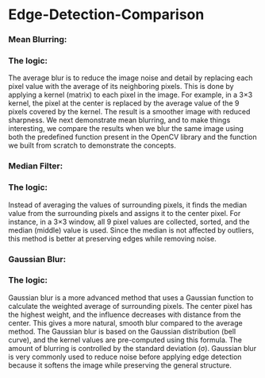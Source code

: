 # Edge-Detection-Comparison
### Mean Blurring:
### The logic:
The average blur is to reduce the image noise and detail by replacing each pixel value with the average of its neighboring pixels. This is done by applying a kernel (matrix) to each pixel in the image. 
For example, in a 3×3 kernel, the pixel at the center is replaced by the average value of the 9 pixels covered by the kernel. The result is a smoother image with reduced sharpness.
We next demonstrate mean blurring, and to make things interesting, we compare the results when we blur the same image using both the predefined function present in the OpenCV library and the function we built from scratch to demonstrate the concepts. 
### Median Filter: 
### The logic:
Instead of averaging the values of surrounding pixels, it finds the median value from the surrounding pixels and assigns it to the center pixel.
For instance, in a 3×3 window, all 9 pixel values are collected, sorted, and the median (middle) value is used. Since the median is not affected by outliers, this method is better at preserving edges while removing noise.
### Gaussian Blur:
### The logic:
Gaussian blur is a more advanced method that uses a Gaussian function to calculate the weighted average of surrounding pixels. The center pixel has the highest weight, and the influence decreases with distance from the center. This gives a more natural, smooth blur compared to the average method. The Gaussian blur is based on the Gaussian distribution (bell curve), and the kernel values are pre-computed using this formula. The amount of blurring is controlled by the standard deviation (σ). Gaussian blur is very commonly used to reduce noise before applying edge detection because it softens the image while preserving the general structure.
